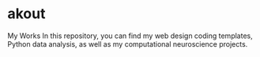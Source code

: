 # akout
My Works
In this repository, you can find my web design coding templates, Python data analysis, as well as my computational neuroscience projects. 
